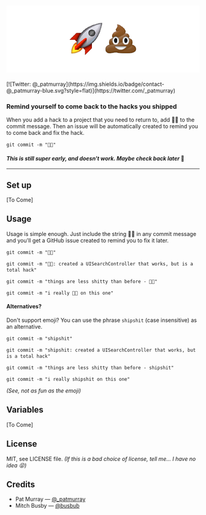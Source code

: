 
<h3 align="center">
  <img src="shpishit-icon.png" alt="🚀💩  Logo" />
</h3>
[![Twitter: @_patmurray](https://img.shields.io/badge/contact-@_patmurray-blue.svg?style=flat)](https://twitter.com/_patmurray)


### Remind yourself to come back to the hacks you shipped

When you add a hack to a project that you need to return to, add 🚀💩 to the commit message. Then an issue will be automatically created to remind you to come back and fix the hack. 

```
git commit -m "🚀💩"
```

#### *This is still super early, and doesn't work. Maybe check back later* 🤗

***********



## Set up

[To Come]

## Usage

Usage is simple enough. Just include the string 🚀💩 in any commit message and you'll get a GitHub issue created to remind you to fix it later. 

```
git commit -m "🚀💩"
```
```
git commit -m "🚀💩: created a UISearchController that works, but is a total hack"
```
```
git commit -m "things are less shitty than before - 🚀💩"
```
```
git commit -m "i really 🚀💩 on this one"
```


#### Alternatives?
Don't support emoji? You can use the phrase `shipshit` (case insensitive) as an alternative.

```
git commit -m "shipshit"
```
```
git commit -m "shipshit: created a UISearchController that works, but is a total hack"
```
```
git commit -m "things are less shitty than before - shipshit"
```
```
git commit -m "i really shipshit on this one"
```
*(See, not as fun as the emoji)*

## Variables 

[To Come]

## License

MIT, see LICENSE file. *(If this is a bad choice of license, tell me… I have no idea 😝)*



## Credits

- Pat Murray — [@_patmurray](https://twitter.com/_patmurray)
- Mitch Busby — [@busbub](https://twitter.com/busbub)









